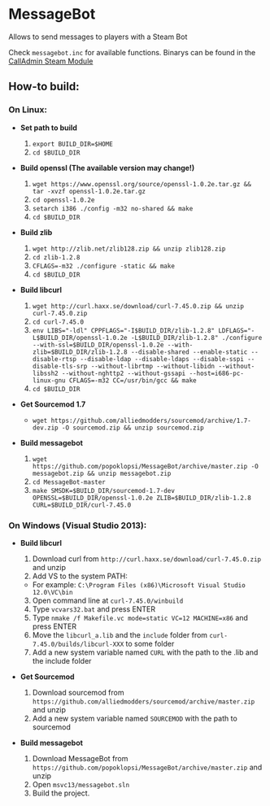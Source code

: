 MessageBot
==========

Allows to send messages to players with a Steam Bot

Check `messagebot.inc` for available functions.
Binarys can be found in the [CallAdmin Steam Module](https://forums.alliedmods.net/showthread.php?t=213670)

## How-to build: ##

### On Linux: ###
- **Set path to build**
  1. `export BUILD_DIR=$HOME`
  2. `cd $BUILD_DIR`

- **Build openssl (The available version may change!)**
  1. `wget https://www.openssl.org/source/openssl-1.0.2e.tar.gz && tar -xvzf openssl-1.0.2e.tar.gz`
  2. `cd openssl-1.0.2e`
  3. `setarch i386 ./config -m32 no-shared && make`
  4. `cd $BUILD_DIR`

- **Build zlib**
  1. `wget http://zlib.net/zlib128.zip && unzip zlib128.zip`
  2. `cd zlib-1.2.8`
  3. `CFLAGS=-m32 ./configure -static && make`
  4. `cd $BUILD_DIR`

- **Build libcurl**
  1. `wget http://curl.haxx.se/download/curl-7.45.0.zip && unzip curl-7.45.0.zip`
  2. `cd curl-7.45.0`
  3. `env LIBS="-ldl" CPPFLAGS="-I$BUILD_DIR/zlib-1.2.8" LDFLAGS="-L$BUILD_DIR/openssl-1.0.2e -L$BUILD_DIR/zlib-1.2.8" ./configure --with-ssl=$BUILD_DIR/openssl-1.0.2e --with-zlib=$BUILD_DIR/zlib-1.2.8 --disable-shared --enable-static --disable-rtsp --disable-ldap --disable-ldaps --disable-sspi --disable-tls-srp --without-librtmp --without-libidn --without-libssh2 --without-nghttp2 --without-gssapi --host=i686-pc-linux-gnu CFLAGS=-m32 CC=/usr/bin/gcc && make`
  4. `cd $BUILD_DIR`

- **Get Sourcemod 1.7**
  - `wget https://github.com/alliedmodders/sourcemod/archive/1.7-dev.zip -O sourcemod.zip && unzip sourcemod.zip`

- **Build messagebot**
  1. `wget https://github.com/popoklopsi/MessageBot/archive/master.zip -O messagebot.zip && unzip messagebot.zip`
  2. `cd MessageBot-master`
  3. `make SMSDK=$BUILD_DIR/sourcemod-1.7-dev OPENSSL=$BUILD_DIR/openssl-1.0.2e ZLIB=$BUILD_DIR/zlib-1.2.8 CURL=$BUILD_DIR/curl-7.45.0`

### On Windows (Visual Studio 2013): ###
- **Build libcurl**
  1. Download curl from `http://curl.haxx.se/download/curl-7.45.0.zip` and unzip
  2. Add VS to the system PATH:
    - For example: `C:\Program Files (x86)\Microsoft Visual Studio 12.0\VC\bin` 
  3. Open command line at `curl-7.45.0/winbuild`
  4. Type `vcvars32.bat` and press ENTER
  5. Type `nmake /f Makefile.vc mode=static VC=12 MACHINE=x86` and press ENTER
  6. Move the `libcurl_a.lib` and the `include` folder from `curl-7.45.0/builds/libcurl-XXX` to some folder
  7. Add a new system variable named `CURL` with the path to the .lib and the include folder

- **Get Sourcemod**
  1. Download sourcemod from `https://github.com/alliedmodders/sourcemod/archive/master.zip` and unzip
  2. Add a new system variable named `SOURCEMOD` with the path to sourcemod

- **Build messagebot**
  1. Download MessageBot from `https://github.com/popoklopsi/MessageBot/archive/master.zip` and unzip
  2. Open `msvc13/messagebot.sln` 
  3. Build the project.